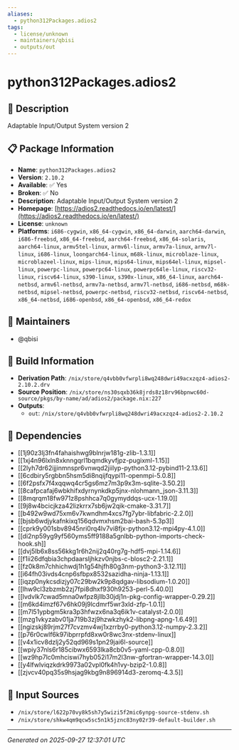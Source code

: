 ```yaml
---
aliases:
  - python312Packages.adios2
tags:
  - license/unknown
  - maintainers/qbisi
  - outputs/out
---
```


# python312Packages.adios2

## 📝 Description

Adaptable Input/Output System version 2

## 📋 Package Information

- **Name**: `python312Packages.adios2`
- **Version**: `2.10.2`
- **Available**: ✅ Yes
- **Broken**: ✅ No
- **Description**: Adaptable Input/Output System version 2
- **Homepage**: [https://adios2.readthedocs.io/en/latest/](https://adios2.readthedocs.io/en/latest/)
- **License**: `unknown`
- **Platforms**: `i686-cygwin`, `x86_64-cygwin`, `x86_64-darwin`, `aarch64-darwin`, `i686-freebsd`, `x86_64-freebsd`, `aarch64-freebsd`, `x86_64-solaris`, `aarch64-linux`, `armv5tel-linux`, `armv6l-linux`, `armv7a-linux`, `armv7l-linux`, `i686-linux`, `loongarch64-linux`, `m68k-linux`, `microblaze-linux`, `microblazeel-linux`, `mips-linux`, `mips64-linux`, `mips64el-linux`, `mipsel-linux`, `powerpc-linux`, `powerpc64-linux`, `powerpc64le-linux`, `riscv32-linux`, `riscv64-linux`, `s390-linux`, `s390x-linux`, `x86_64-linux`, `aarch64-netbsd`, `armv6l-netbsd`, `armv7a-netbsd`, `armv7l-netbsd`, `i686-netbsd`, `m68k-netbsd`, `mipsel-netbsd`, `powerpc-netbsd`, `riscv32-netbsd`, `riscv64-netbsd`, `x86_64-netbsd`, `i686-openbsd`, `x86_64-openbsd`, `x86_64-redox`
## 👥 Maintainers

- @qbisi


## 🔧 Build Information

- **Derivation Path**: `/nix/store/q4vbb0vfwrpli8wq248dwri49acxzqz4-adios2-2.10.2.drv`
- **Source Position**: `/nix/store/ns30sqxb36k8jrds8z18rv96bpnwc60d-source/pkgs/by-name/ad/adios2/package.nix:227`
- **Outputs**:
  - `out`:  `/nix/store/q4vbb0vfwrpli8wq248dwri49acxzqz4-adios2-2.10.2`

## 🔗 Dependencies

- [[1j90z3lj3fn4fahaishwg9blnrjw181g-zlib-1.3.1]]
- [[1xj4n96lxln8xknngqrl1bqmdkyvfjpz-pugixml-1.15]]
- [[2lyh7dr62ijjinmnspr6vnwqd2jiilyp-python3.12-pybind11-2.13.6]]
- [[6cdbiry5rgbbn5hsm5di8nqijfqypi11-openmpi-5.0.8]]
- [[6f2psfx7f4xqqwq4cr5gs6mz7m3p9x3m-sqlite-3.50.2]]
- [[8cafpcafaj6wbkhifxdyrnynkdkp5jnx-nlohmann_json-3.11.3]]
- [[8mqrqm18fw971z8pshhca7q0gymyddqs-ucx-1.19.0]]
- [[9j8w4bcicjkza42lizkrrx7sb6jw2qik-cmake-3.31.7]]
- [[b492w9wd75xm6v7kwndhm4xcs7fg7ybr-libfabric-2.2.0]]
- [[bjsb6wdjykafnkixq156qdvmxhsm2bai-bash-5.3p3]]
- [[cprk9y001sbv8945nri0rq4lv7vi8fjx-python3.12-mpi4py-4.1.0]]
- [[di2np59yg9yf560yms5ff9188a5gnlbb-python-imports-check-hook.sh]]
- [[dvj5lb6x8ss56kkg1r6h2nij2q40rg7g-hdf5-mpi-1.14.6]]
- [[f1ii26dfqbia3chpdaarsljhkzv0njbs-c-blosc2-2.21.1]]
- [[fz0k8m7chhichwdj1h1g54hjfh80g3nm-python3-3.12.11]]
- [[i64fh03ivds4cnp6sfbpx8532sazidha-ninja-1.13.1]]
- [[iqzp0nykcsdizjy07c29bw2k9p8qdgav-libsodium-1.0.20]]
- [[lhw9cl3zbzmb2zj7fpi8dhxf930h9253-perl-5.40.0]]
- [[lvdvlk7cwad5mna0wfpz8jllb30jdj1n-pkg-config-wrapper-0.29.2]]
- [[m6kd4imzf67v6hk09j9lcdmrf5wr3xld-zfp-1.0.1]]
- [[m7l51ypbgm5kra3p3hfwzx6na3q6ik1v-catalyst-2.0.0]]
- [[mzg1vkyzabv01ja719b3zj9hzwkzhyk2-libpng-apng-1.6.49]]
- [[ngizskj89rjm27f7cvzmv4wj1xzrrby0-python3.12-numpy-2.3.2]]
- [[p76r0cwlf6k97ibprrpfd8xw0r8wc3nx-stdenv-linux]]
- [[v4x1icv8dzlj2y52qd969s1pn29jai6l-source]]
- [[wpiy37nls6r185cibwx6593lka8cb0v5-yaml-cpp-0.8.0]]
- [[wz9hp7lc0mhciswi7hyb052i17m2l3nw-gfortran-wrapper-14.3.0]]
- [[y4lfwlviqzkdrk9973a02vpl0fk4h1vy-bzip2-1.0.8]]
- [[zjvcv40pq35s9hsjag9kbg9n896914d3-zeromq-4.3.5]]

## 📁 Input Sources

- `/nix/store/l622p70vy8k5sh7y5wizi5f2mic6ynpg-source-stdenv.sh`
- `/nix/store/shkw4qm9qcw5sc5n1k5jznc83ny02r39-default-builder.sh`

---
*Generated on 2025-09-27 12:37:01 UTC*
